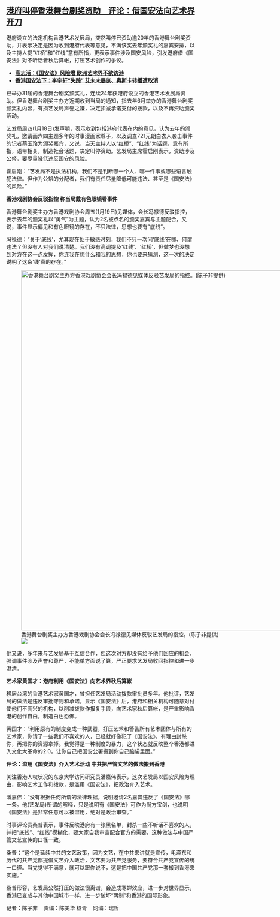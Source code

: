 <!--1705680420000-->
[港府叫停香港舞台剧奖资助　评论：借国安法向艺术界开刀](https://www.rfa.org/mandarin/yataibaodao/gangtai/ec-01192024073803.html)
------

<p>港府设立的法定机构香港艺术发展局，突然叫停已资助逾20年的香港舞台剧奖资助，并表示决定是因为收到港府代表等意见，不满该奖去年颁奖礼的嘉宾安排，以及主持人提“红桥”和“红线”意有所指，更表示事件涉及国安风险，引发港府借《国安法》对不听话者秋后算帐，打压艺术创作的争议。</p><ul><li><strong><a href="https://www.rfa.org/mandarin/duomeiti/svideo/sv-10122023064327.html">高志活：《国安法》风险增 欧洲艺术界不欲访港</a></strong></li><li><a href="https://www.rfa.org/mandarin/yataibaodao/gangtai/bx2-03292021110151.html"><strong>香港国安法下：李宇轩“失踪” 艾未未展览、奥斯卡转播遭取消</strong></a></li></ul><p>已举办31届的香港舞台剧奖颁奖礼，连续24年获港府设立的香港艺术发展局资助。但香港舞台剧奖主办方近期收到当局的通知，指去年6月举办的香港舞台剧奖颁奖礼内容，有损艺发局声誉之嫌，决定扣减承诺支付的拨款，以及不再资助颁奖活动。</p><p>艺发局周四(1月18日)发声明，表示收到包括港府代表在内的意见，认为去年的颁奖礼，邀请画六四主题多年的时事漫画家尊子，以及调查721元朗白衣人袭击事件的记者蔡玉玲为颁奖嘉宾，又说，当天主持人以“红桥”、“红线”为话题，意有所指，语带相关，制造社会话题，决定叫停资助。艺发局主席霍启刚表示，资助涉及公帑，要尽量降低违反国安的风险。</p><p>霍启刚：“艺发局不是执法机构，我们不是判断哪一个人、哪一件事或哪些语言触犯法律。但作为公帑的分配者，我们有责任尽量降低可能违法、甚至是《国安法》的风险。”</p><p><strong>香港戏剧协会反驳指控 称当局戴有色眼镜看事件</strong></p><p>香港舞台剧奖主办方香港戏剧协会周五(1月19日)见媒体，会长冯禄德反驳指控，表示去年的颁奖礼以“勇气”为主题，认为2名被点名的颁奖嘉宾与主题配合，又说，事件显示偏见和有色眼镜的存在，不只法律，思想也要有”底线”。</p><p>冯禄德：“关于‘底线’，尤其现在处于敏感时刻，我们不只一次问‘底线’在哪、何谓违法？但没有人对我们说清楚。我们没有高调提及‘红线’、‘红桥’，但做梦也没想到对方在这一点发挥，你连我在想什么和我的思想，你也要来猜测，这一次的决定说明了这条‘线’真的存在。”</p><p><figure class="image-richtext image-inline captioned" style="width:1280px;"><img alt="香港舞台剧奖主办方香港戏剧协会会长冯禄德见媒体反驳艺发局的指控。(陈子非提供)" height="960" src="https://www.rfa.org/mandarin/yataibaodao/gangtai/ec-01192024073803.html/99996e2f821e53f0526759564e3b529e65b999996e2f620f5267534f4f1a4f1a957f51af79845fb789c15a924f5353cd9a73827a53d15c407684630763a73002-96485b50975e63d04f9b.jpg/@@images/eb26f1ad-07c9-4e43-9035-c687e274075d.jpeg" title="香港舞台剧奖主办方香港戏剧协会会长冯禄德见媒体反驳艺发局的指控。(陈子非提供).jpg" width="1280"/><figcaption class="image-caption">香港舞台剧奖主办方香港戏剧协会会长冯禄德见媒体反驳艺发局的指控。(陈子非提供)</figcaption><small></small><div id="zoomattribute"><a data-caption="香港舞台剧奖主办方香港戏剧协会会长冯禄德见媒体反驳艺发局的指控。(陈子非提供)" data-fancybox="" href="https://www.rfa.org/mandarin/yataibaodao/gangtai/ec-01192024073803.html/99996e2f821e53f0526759564e3b529e65b999996e2f620f5267534f4f1a4f1a957f51af79845fb789c15a924f5353cd9a73827a53d15c407684630763a73002-96485b50975e63d04f9b.jpg" id="single_image" title="香港舞台剧奖主办方香港戏剧协会会长冯禄德见媒体反驳艺发局的指控。(陈子非提供)"><img src="/++plone++rfa-resources/img/icon-zoom.png"/></a></div></figure></p><p>他又说，多年来与艺发局基于互信合作，但这次对方却没有给予他们回应的机会，强调事件涉及声誉和尊严，不能单方面说了算，严正要求艺发局收回指控和进一步澄清。</p><p><strong>艺术家黄国才：港府利用《国安法》向艺术界秋后算帐</strong></p><p>移居台湾的香港艺术家黄国才，曾担任艺发局活动拨款审批员多年。他批评，艺发局的做法是违反审批守则和承诺，显示《国安法》后，港府和相关机构可随意对付使他们不高兴的机构，以削减拨款作报复手段，向艺术家秋后算帐，是严重影响香港的创作自由，制造白色恐佈。</p><p>黄国才：“利用原有的制度变成一种武器，打压艺术和警告所有艺术团体与所有的艺术家，你请了一些我们不喜欢的人，已经就好像犯了《国安法》，有理由封杀你，再把你的资源拿掉。我觉得是一种制度的暴力，这个状态就反映整个香港都进入文化大革命的2.0，让你自己把国安公署搬到你自己脑袋里面。”</p><p><strong>评论：滥用《国安法》介入艺术活动 中共把严管文艺的做法搬到香港</strong></p><p>关注香港人权状况的东京大学访问研究员潘嘉伟表示，这次艺发局以国安风险为理由，影响艺术工作和拨款，是滥用《国安法》，把政治介入艺术。</p><p>潘嘉伟：“没有根据任何所谓的法律理据，说明邀请2名嘉宾违反了《国安法》哪一条。他(艺发局)所谓的解释，只是说明有《国安法》可作为尚方宝剑，也说明《国安法》是非常任意可以被滥用，绝对是政治审查。”</p><p>时事评论员桑普表示，事件反映港府有一张黑名单，封杀一些不听话不喜欢的人，并把“底线”、“红线”模糊化，要大家自我审查配合官方的需要，这种做法与中国严管文艺宣传的口径一致。</p><p>桑普：“这个是延续中共的文艺政策，因为文艺，在中共来讲就是宣传，毛泽东和历代的共产党都提倡文艺介入政治，文艺要为共产党服务，要符合共产党宣传的统一口径。当党觉得不满意，就可以跟你说不，这是把中国共产党那一套搬到香港来实施。”</p><p>桑普形容，艺发局公然打压的做法很离谱，会造成寒蝉效应，进一步对世界显示，香港已变成与其他中国城市一样，进一步破坏“两制”和香港的国际形象。</p><p>记者：陈子非    责编：陈美华 梒青    网编：瑞哲</p>
